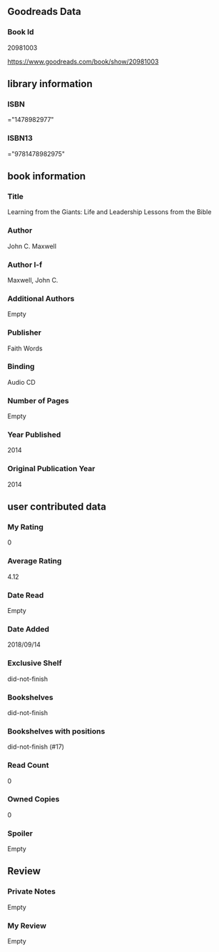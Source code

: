<!-- This template shows how to bulk convert all columns of data into one markdown file -->
<!-- caveat: substitution key matches column headers from default export. You will get a KeyError if there's a mismatch -->

## Goodreads Data

### Book Id 

20981003

https://www.goodreads.com/book/show/20981003

## library information

### ISBN 
="1478982977"

### ISBN13 
="9781478982975"

## book information

### Title
Learning from the Giants: Life and Leadership Lessons from the Bible

### Author 
John C. Maxwell

### Author l-f 
Maxwell, John C.

### Additional Authors
Empty

### Publisher 
Faith Words

### Binding
Audio CD

### Number of Pages
Empty

### Year Published
2014

### Original Publication Year 
2014

## user contributed data

### My Rating
0

### Average Rating
4.12

### Date Read
Empty

### Date Added
2018/09/14

### Exclusive Shelf
did-not-finish

### Bookshelves
did-not-finish

### Bookshelves with positions
did-not-finish (#17)

### Read Count
0

### Owned Copies
0

### Spoiler 
Empty

## Review

### Private Notes
Empty

### My Review
Empty